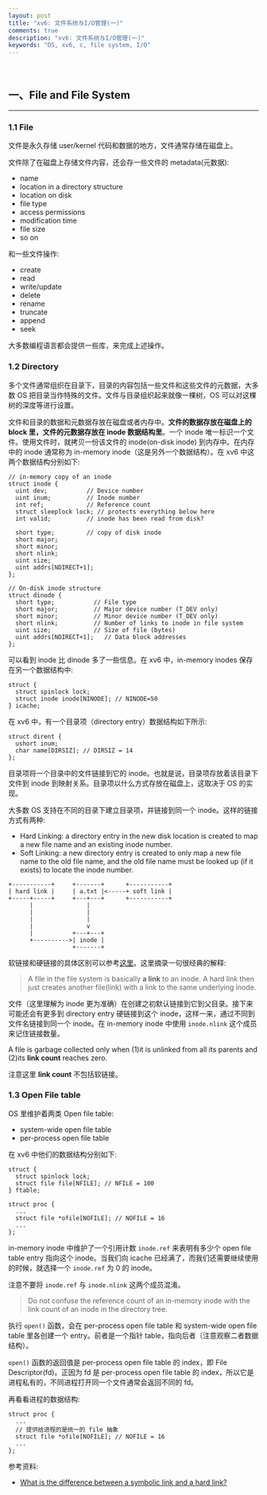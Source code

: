 ```yaml
---
layout: post
title: "xv6: 文件系统与I/O管理(一)"
comments: true
description: "xv6: 文件系统与I/O管理(一)"
keywords: "OS, xv6, c, file system, I/O"
---
```


&nbsp;

## 一、File and File System

___

### 1.1 File

文件是永久存储 user/kernel 代码和数据的地方，文件通常存储在磁盘上。

文件除了在磁盘上存储文件内容，还会存一些文件的 metadata(元数据): 

- name
- location in a directory structure
- location on disk
- file type
- access permissions
- modification time
- file size
- so on

和一些文件操作:

- create
- read
- write/update
- delete
- rename
- truncate
- append
- seek

大多数编程语言都会提供一些库，来完成上述操作。

### 1.2 Directory

多个文件通常组织在目录下，目录的内容包括一些文件和这些文件的元数据，大多数 OS 把目录当作特殊的文件。文件与目录组织起来就像一棵树，OS 可以对这棵树的深度等进行设置。

文件和目录的数据和元数据存放在磁盘或者内存中。**文件的数据存放在磁盘上的 block 里，文件的元数据存放在 inode 数据结构里**。一个 inode 唯一标识一个文件。使用文件时，就拷贝一份该文件的 inode(on-disk inode) 到内存中。在内存中的 inode 通常称为 in-memory inode（这是另外一个数据结构）。在 xv6 中这两个数据结构分别如下:

```
// in-memory copy of an inode
struct inode {
  uint dev;           // Device number
  uint inum;          // Inode number
  int ref;            // Reference count
  struct sleeplock lock; // protects everything below here
  int valid;          // inode has been read from disk?

  short type;         // copy of disk inode
  short major;
  short minor;
  short nlink;
  uint size;
  uint addrs[NDIRECT+1];
};
```

```
// On-disk inode structure
struct dinode {
  short type;           // File type
  short major;          // Major device number (T_DEV only)
  short minor;          // Minor device number (T_DEV only)
  short nlink;          // Number of links to inode in file system
  uint size;            // Size of file (bytes)
  uint addrs[NDIRECT+1];   // Data block addresses
};
```

可以看到 inode 比 dinode 多了一些信息。在 xv6 中，in-memory inodes 保存在另一个数据结构中:

```
struct {
  struct spinlock lock;
  struct inode inode[NINODE]; // NINODE=50
} icache;
```

在 xv6 中，有一个目录项（directory entry）数据结构如下所示:

```
struct dirent {
  ushort inum;
  char name[DIRSIZ]; // DIRSIZ = 14
};
```

目录项将一个目录中的文件链接到它的 inode。也就是说，目录项存放着该目录下文件到 inode 到映射关系。目录项以什么方式存放在磁盘上，这取决于 OS 的实现。

大多数 OS 支持在不同的目录下建立目录项，并链接到同一个 inode。这样的链接方式有两种:

- Hard Linking: a directory entry in the new disk location is created to map a new file name and an existing inode number.
- Soft Linking: a new directory entry is created to only map a new file name to the old file name, and the old file name must be looked up (if it exists) to locate the inode number.

```
+-----------+     +-------+      +-----------+
| hard link |     | a.txt |<-----+ soft link |
+-----+-----+     +---+---+      +-----------+
      |               |
      |               |
      |               |
      |               v
      |           +---+---+
      +---------->| inode |
                  +-------+
```

软链接和硬链接的具体区别可以参考[这里](https://stackoverflow.com/questions/185899/what-is-the-difference-between-a-symbolic-link-and-a-hard-link)。这里摘录一句很经典的解释:

> A file in the file system is basically **a link** to an inode. A hard link then just creates another file(link) with a link to the same underlying inode.

文件（这里理解为 inode 更为准确）在创建之初默认链接到它到父目录。接下来可能还会有更多到 directory entry 硬链接到这个 inode，这样一来，通过不同到文件名链接到同一个 inode。在 in-memory inode 中使用 `inode.nlink` 这个成员来记住链接数量。

A file is garbage collected only when (1)it is unlinked from all its parents and (2)its **link count** reaches zero.

注意这里 **link count** 不包括软链接。

### 1.3 Open File table

OS 里维护着两类 Open file table:

- system-wide open file table
- per-process open file table

在 xv6 中他们的数据结构分别如下:

```
struct {
  struct spinlock lock;
  struct file file[NFILE]; // NFILE = 100
} ftable;
```

```
struct proc {
  ...
  struct file *ofile[NOFILE]; // NOFILE = 16
  ...
};
```

in-memory inode 中维护了一个引用计数 `inode.ref` 来表明有多少个 open file table entry 指向这个 inode。当我们向 icache 已经满了，而我们还需要继续使用的时候，就选择一个 `inode.ref` 为 0 的 inode。

注意不要将 `inode.ref` 与  `inode.nlink` 这两个成员混淆。

> Do not confuse the reference count of an in-memory inode with the link count of an inode in the directory tree.

执行 `open()` 函数，会在 per-process open file table 和 system-wide open file table 里各创建一个 entry。前者是一个指针 table，指向后者（注意观察二者数据结构）。

`open()` 函数的返回值是 per-process open file table 的 index，即 File Descriptor(fd)。正因为 fd 是 per-process open file table 的 index，所以它是进程私有的，不同进程打开同一个文件通常会返回不同的 fd。

再看看进程的数据结构:

```
struct proc {
  ...
  // 提供给进程的是统一的 file 抽象
  struct file *ofile[NOFILE]; // NOFILE = 16
  ...
};
```



参考资料: 

- [What is the difference between a symbolic link and a hard link?](https://stackoverflow.com/questions/185899/what-is-the-difference-between-a-symbolic-link-and-a-hard-link)




